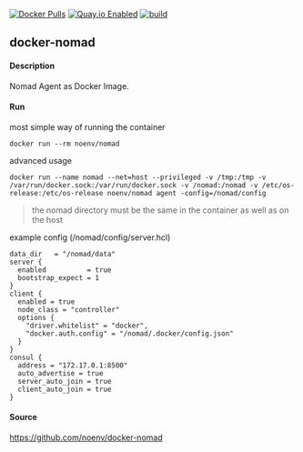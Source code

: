 [![Docker Pulls](https://badgen.net/docker/pulls/noenv/nomad)](https://hub.docker.com/r/noenv/nomad)
[![Quay.io Enabled](https://badgen.net/badge/quay%20pulls/enabled/green)](https://quay.io/repository/noenv/nomad)
[![build](https://github.com/NoEnv/docker-nomad/actions/workflows/build.yml/badge.svg)](https://github.com/NoEnv/docker-nomad/actions/workflows/build.yml)

## docker-nomad

#### Description

Nomad Agent as Docker Image.

#### Run

most simple way of running the container

    docker run --rm noenv/nomad

advanced usage

    docker run --name nomad --net=host --privileged -v /tmp:/tmp -v /var/run/docker.sock:/var/run/docker.sock -v /nomad:/nomad -v /etc/os-release:/etc/os-release noenv/nomad agent -config=/nomad/config

> the nomad directory must be the same in the container as well as on the host

example config (/nomad/config/server.hcl)
```
data_dir   = "/nomad/data"
server {
  enabled          = true
  bootstrap_expect = 1
}
client {
  enabled = true
  node_class = "controller"
  options {
    "driver.whitelist" = "docker",
    "docker.auth.config" = "/nomad/.docker/config.json"
  }
}
consul {
  address = "172.17.0.1:8500"
  auto_advertise = true
  server_auto_join = true
  client_auto_join = true
}
```          

#### Source

https://github.com/noenv/docker-nomad
